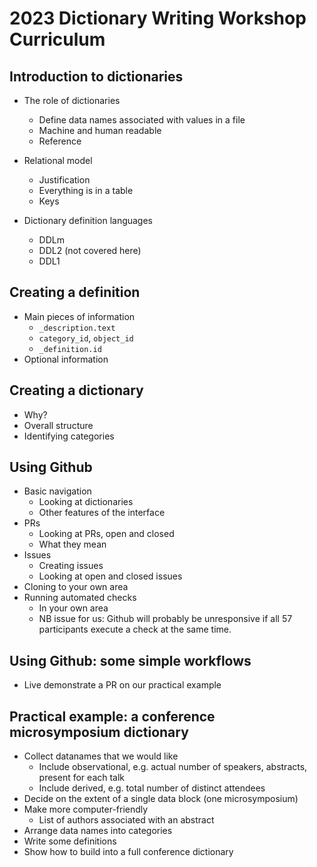 # 2023 Dictionary Writing Workshop Curriculum

## Introduction to dictionaries
* The role of dictionaries
   - Define data names associated with values in a file
   - Machine and human readable
   - Reference

* Relational model
   - Justification
   - Everything is in a table
   - Keys

* Dictionary definition languages
   - DDLm
   - DDL2 (not covered here)
   - DDL1

## Creating a definition
  * Main pieces of information
     - `_description.text`
     - `category_id`, `object_id`
     - `_definition.id`
  * Optional information

## Creating a dictionary
  * Why?
  * Overall structure
  * Identifying categories

## Using Github
  * Basic navigation
     - Looking at dictionaries
     - Other features of the interface
  * PRs
     - Looking at PRs, open and closed
     - What they mean
  * Issues
     - Creating issues
     - Looking at open and closed issues
  * Cloning to your own area
  * Running automated checks
     - In your own area
     - NB issue for us: Github will probably be unresponsive if all 57 participants execute a check at the same time.

## Using Github: some simple workflows
  * Live demonstrate a PR on our practical example

## Practical example: a conference microsymposium dictionary
  * Collect datanames that we would like
     - Include observational, e.g. actual number of speakers, abstracts, present for each talk
     - Include derived, e.g. total number of distinct attendees
  * Decide on the extent of a single data block (one microsymposium)
  * Make more computer-friendly
     - List of authors associated with an abstract
  * Arrange data names into categories
  * Write some definitions
  * Show how to build into a full conference dictionary
